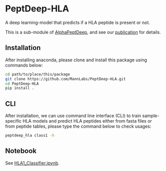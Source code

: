 # PeptDeep-HLA

A deep learning-model that predicts if a HLA peptide is present or not.

This is a sub-module of [AlphaPeptDeep](https://github.com/mannlabs/alphapeptdeep), and see our [publication](https://www.biorxiv.org/content/10.1101/2022.07.14.499992) for details.

## Installation

After installing anaconda, please clone and install this package using commands below:

```bash
cd path/to/place/this/package
git clone https://github.com/MannLabs/PeptDeep-HLA.git
cd PeptDeep-HLA
pip install .
```

## CLI

After installation, we can use command line interface (CLI) to train sample-specific HLA models and predict HLA peptides either from fasta files or from peptide tables, please type the command below to check usages:

```bash
peptdeep_hla class1 -h
```

## Notebook

See [HLA1_Classifier.ipynb](nbs/HLA1_Classifier.ipynb).